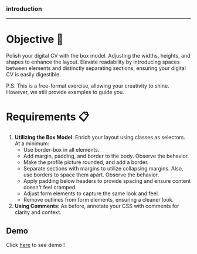 
### introduction
---

# Objective 🎯

Polish your digital CV with the box model. Adjusting the widths, heights, and shapes to enhance the layout. Elevate readability by introducing spaces between elements and distinctly separating sections, ensuring your digital CV is easily digestible.

P.S. This is a free-format exercise, allowing your creativity to shine. However, we still provide examples to guide you.

# Requirements 📋

1. **Utilizing the Box Model**: Enrich your layout using classes as selectors. At a minimum:
    - Use border-box in all elements.
    - Add margin, padding, and border to the body. Observe the behavior.
    - Make the profile picture rounded, and add a border.
    - Separate sections with margins to utilize collapsing margins. Also, use borders to space them apart. Observe the behavior.
    - Apply padding below headers to provide spacing and ensure content doesn't feel cramped.
    - Adjust form elements to capture the same look and feel.
    - Remove outlines from form elements, ensuring a cleaner look.
2. **Using Comments**: As before, annotate your CSS with comments for clarity and context.




## Demo

Click [here](https://almousaz.github.io/Digital-cv-with-Box-Model/) to see demo !
